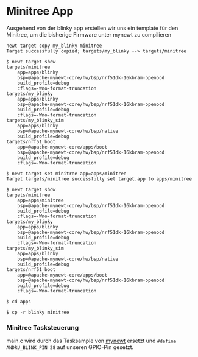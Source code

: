# Minitree App

Ausgehend von der blinky app erstellen wir uns ein template für den Minitree, um die bisherige Firmware unter mynewt zu compilieren

```
newt target copy my_blinky minitree
Target successfully copied; targets/my_blinky --> targets/minitree

$ newt target show
targets/minitree
    app=apps/blinky
    bsp=@apache-mynewt-core/hw/bsp/nrf51dk-16kbram-openocd
    build_profile=debug
    cflags=-Wno-format-truncation 
targets/my_blinky
    app=apps/blinky
    bsp=@apache-mynewt-core/hw/bsp/nrf51dk-16kbram-openocd
    build_profile=debug
    cflags=-Wno-format-truncation 
targets/my_blinky_sim
    app=apps/blinky
    bsp=@apache-mynewt-core/hw/bsp/native
    build_profile=debug
targets/nrf51_boot
    app=@apache-mynewt-core/apps/boot
    bsp=@apache-mynewt-core/hw/bsp/nrf51dk-16kbram-openocd
    build_profile=debug
    cflags=-Wno-format-truncation 

$ newt target set minitree app=apps/minitree
Target targets/minitree successfully set target.app to apps/minitree

$ newt target show
targets/minitree
    app=apps/minitree
    bsp=@apache-mynewt-core/hw/bsp/nrf51dk-16kbram-openocd
    build_profile=debug
    cflags=-Wno-format-truncation 
targets/my_blinky
    app=apps/blinky
    bsp=@apache-mynewt-core/hw/bsp/nrf51dk-16kbram-openocd
    build_profile=debug
    cflags=-Wno-format-truncation 
targets/my_blinky_sim
    app=apps/blinky
    bsp=@apache-mynewt-core/hw/bsp/native
    build_profile=debug
targets/nrf51_boot
    app=@apache-mynewt-core/apps/boot
    bsp=@apache-mynewt-core/hw/bsp/nrf51dk-16kbram-openocd
    build_profile=debug
    cflags=-Wno-format-truncation 
```

```shell
$ cd apps

$ cp -r blinky minitree
```

### Minitree Tasksteuerung

main.c wird durch das Tasksample von [mynewt](https://mynewt.apache.org/latest/os/core_os/task/task/) ersetzt und `#define ANDRU_BLINK_PIN 28` auf unseren GPIO-Pin gesetzt.

